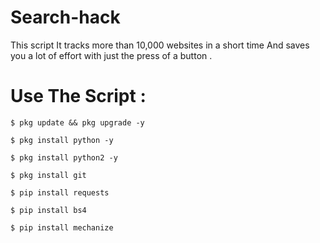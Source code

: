 # Search-hack

This script It tracks more than 10,000 websites in a short time
And saves you a lot of effort with just the press of a button .
# Use The Script :

````
$ pkg update && pkg upgrade -y

$ pkg install python -y

$ pkg install python2 -y

$ pkg install git

$ pip install requests

$ pip install bs4

$ pip install mechanize

````

